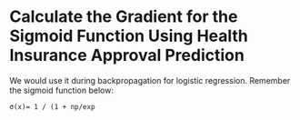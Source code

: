 # Calculate the Gradient for the Sigmoid Function Using Health Insurance Approval Prediction 

We would use it during backpropagation for logistic regression. Remember the sigmoid function below: 

    σ(x)= 1 / (1 + np/exp
​
 
